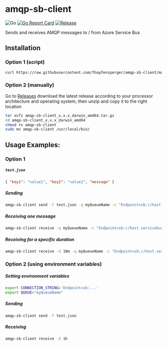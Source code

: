 # amqp-sb-client
![Go](https://github.com/fhopfensperger/amqp-sb-client/workflows/Go/badge.svg)
[![Go Report Card](https://goreportcard.com/badge/github.com/fhopfensperger/amqp-sb-client)](https://goreportcard.com/report/github.com/fhopfensperger/amqp-sb-client)
[![Release](https://img.shields.io/github/release/fhopfensperger/amqp-sb-client.svg?style=flat-square)](https://github.com//fhopfensperger/amqp-sb-client/releases/latest)


Sends and receives AMQP messages to / from Azure Service Bus

## Installation

### Option 1 (script)

```bash
curl https://raw.githubusercontent.com/fhopfensperger/amqp-sb-client/master/get.sh | bash
```

### Option 2 (manually)

Go to [Releases](https://github.com/fhopfensperger/amqp-sb-client/releases) download the latest release according to your processor architecture and operating system, then unzip and copy it to the right location

```bash
tar xvfz amqp-sb-client_x.x.x_darwin_amd64.tar.gz
cd amqp-sb-client_x.x.x_darwin_amd64
chmod +x amqp-sb-client
sudo mv amqp-sb-client /usr/local/bin/
```

## Usage Examples:
### Option 1
##### **`test.json`**
```json 
{ "key1": "value1", "key2": "value2", "message" }
```
##### **Sending**
```bash
amqp-sb-client send -f test.json -q myQueueName -c "Endpoint=sb://host.servicebus.windows.net/;SharedAccessKeyName=..."
```
##### **Receiving one message**
```bash
amqp-sb-client receive -q myQueueName -c "Endpoint=sb://host.servicebus.windows.net/;SharedAccessKeyName=..."
```

##### **Receiving for a specific duration**
```bash
amqp-sb-client receive -d 10m -q myQueueName -c "Endpoint=sb://host.servicebus.windows.net/;SharedAccessKeyName=..."
```

### Option 2 (using environment variables)
##### **Setting environment variables**
```bash
export CONNECTION_STRING='Endpoint=sb:...'
export QUEUE="myQueueName"
```
##### **Sending**
```bash
amqp-sb-client send -f test.json 
```
##### **Receiving**
```bash
amqp-sb-client receive -d 1h
```